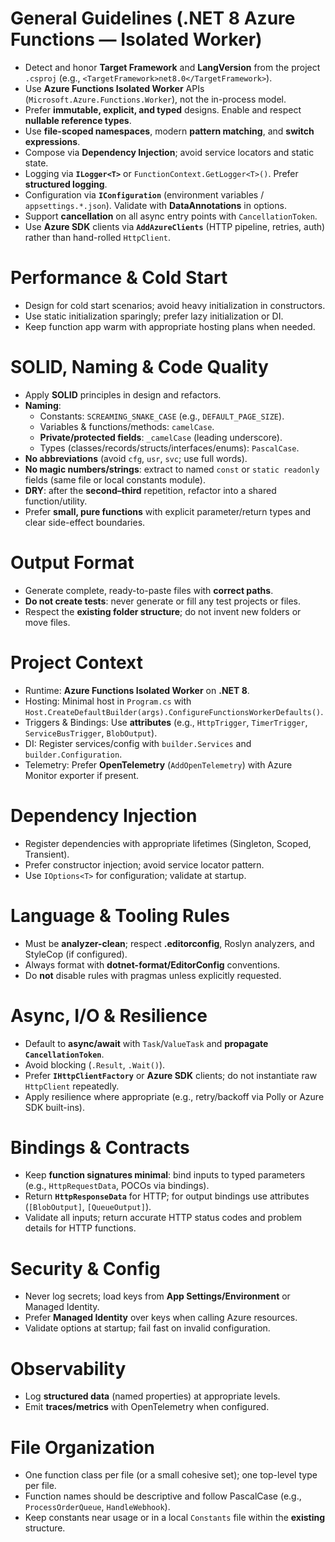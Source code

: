 # General Guidelines (.NET 8 Azure Functions — Isolated Worker)
- Detect and honor **Target Framework** and **LangVersion** from the project `.csproj` (e.g., `<TargetFramework>net8.0</TargetFramework>`).
- Use **Azure Functions Isolated Worker** APIs (`Microsoft.Azure.Functions.Worker`), not the in-process model.
- Prefer **immutable, explicit, and typed** designs. Enable and respect **nullable reference types**.
- Use **file-scoped namespaces**, modern **pattern matching**, and **switch expressions**.
- Compose via **Dependency Injection**; avoid service locators and static state.
- Logging via **`ILogger<T>`** or `FunctionContext.GetLogger<T>()`. Prefer **structured logging**.
- Configuration via **`IConfiguration`** (environment variables / `appsettings.*.json`). Validate with **DataAnnotations** in options.
- Support **cancellation** on all async entry points with `CancellationToken`.
- Use **Azure SDK** clients via **`AddAzureClients`** (HTTP pipeline, retries, auth) rather than hand-rolled `HttpClient`.

# Performance & Cold Start
- Design for cold start scenarios; avoid heavy initialization in constructors.
- Use static initialization sparingly; prefer lazy initialization or DI.
- Keep function app warm with appropriate hosting plans when needed.

# SOLID, Naming & Code Quality
- Apply **SOLID** principles in design and refactors.
- **Naming**:
   - Constants: `SCREAMING_SNAKE_CASE` (e.g., `DEFAULT_PAGE_SIZE`).
  - Variables & functions/methods: `camelCase`.
  - **Private/protected fields**: `_camelCase` (leading underscore).
  - Types (classes/records/structs/interfaces/enums): `PascalCase`.
- **No abbreviations** (avoid `cfg`, `usr`, `svc`; use full words).
- **No magic numbers/strings**: extract to named `const` or `static readonly` fields (same file or local constants module).
- **DRY**: after the **second–third** repetition, refactor into a shared function/utility.
- Prefer **small, pure functions** with explicit parameter/return types and clear side-effect boundaries.

# Output Format
- Generate complete, ready-to-paste files with **correct paths**.
- **Do not create tests**: never generate or fill any test projects or files.
- Respect the **existing folder structure**; do not invent new folders or move files.

# Project Context
- Runtime: **Azure Functions Isolated Worker** on **.NET 8**.
- Hosting: Minimal host in `Program.cs` with `Host.CreateDefaultBuilder(args).ConfigureFunctionsWorkerDefaults()`.
- Triggers & Bindings: Use **attributes** (e.g., `HttpTrigger`, `TimerTrigger`, `ServiceBusTrigger`, `BlobOutput`).
- DI: Register services/config with `builder.Services` and `builder.Configuration`.
- Telemetry: Prefer **OpenTelemetry** (`AddOpenTelemetry`) with Azure Monitor exporter if present.

# Dependency Injection
- Register dependencies with appropriate lifetimes (Singleton, Scoped, Transient).
- Prefer constructor injection; avoid service locator pattern.
- Use `IOptions<T>` for configuration; validate at startup.

# Language & Tooling Rules
- Must be **analyzer-clean**; respect **.editorconfig**, Roslyn analyzers, and StyleCop (if configured).
- Always format with **dotnet-format/EditorConfig** conventions.
- Do **not** disable rules with pragmas unless explicitly requested.

# Async, I/O & Resilience
- Default to **async/await** with `Task`/`ValueTask` and **propagate `CancellationToken`**.
- Avoid blocking (`.Result`, `.Wait()`).
- Prefer **`IHttpClientFactory`** or **Azure SDK** clients; do not instantiate raw `HttpClient` repeatedly.
- Apply resilience where appropriate (e.g., retry/backoff via Polly or Azure SDK built-ins).

# Bindings & Contracts
- Keep **function signatures minimal**: bind inputs to typed parameters (e.g., `HttpRequestData`, POCOs via bindings).
- Return **`HttpResponseData`** for HTTP; for output bindings use attributes (`[BlobOutput]`, `[QueueOutput]`).
- Validate all inputs; return accurate HTTP status codes and problem details for HTTP functions.

# Security & Config
- Never log secrets; load keys from **App Settings/Environment** or Managed Identity.
- Prefer **Managed Identity** over keys when calling Azure resources.
- Validate options at startup; fail fast on invalid configuration.

# Observability
- Log **structured data** (named properties) at appropriate levels.
- Emit **traces/metrics** with OpenTelemetry when configured.

# File Organization
- One function class per file (or a small cohesive set); one top-level type per file.
- Function names should be descriptive and follow PascalCase (e.g., `ProcessOrderQueue`, `HandleWebhook`).
- Keep constants near usage or in a local `Constants` file within the **existing** structure.

